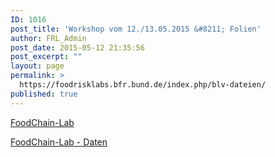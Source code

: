 ```yaml
---
ID: 1016
post_title: 'Workshop vom 12./13.05.2015 &#8211; Folien'
author: FRL_Admin
post_date: 2015-05-12 21:35:56
post_excerpt: ""
layout: page
permalink: >
  https://foodrisklabs.bfr.bund.de/index.php/blv-dateien/
published: true
---
```

<a href="http://foodrisklabs.bfr.bund.de/wp-content/uploads/2015/05/Workshop_150512.pdf">FoodChain-Lab</a>

<a href="http://foodrisklabs.bfr.bund.de/wp-content/uploads/2015/05/Workshop_150513-Daten.pdf">FoodChain-Lab - Daten</a>